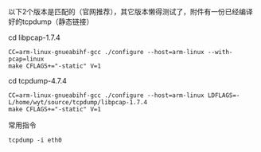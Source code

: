 以下2个版本是匹配的（官网推荐），其它版本懒得测试了，附件有一份已经编译好的tcpdump（静态链接）

cd libpcap-1.7.4

	CC=arm-linux-gnueabihf-gcc ./configure --host=arm-linux --with-pcap=linux
	make CFLAGS+="-static" V=1

cd tcpdump-4.7.4

	CC=arm-linux-gnueabihf-gcc ./configure --host=arm-linux LDFLAGS=-L/home/wyt/source/tcpdump/libpcap-1.7.4
	make CFLAGS+="-static" V=1

常用指令

	tcpdump -i eth0